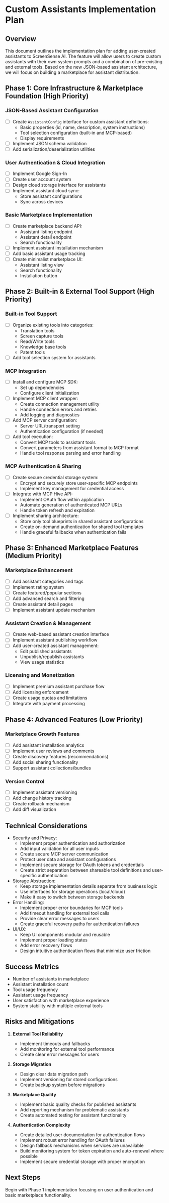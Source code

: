 # Custom Assistants Implementation Plan

## Overview

This document outlines the implementation plan for adding user-created assistants to ScreenSense AI. The feature will allow users to create custom assistants with their own system prompts and a combination of pre-existing and external tools. Based on the new JSON-based assistant architecture, we will focus on building a marketplace for assistant distribution.

## Phase 1: Core Infrastructure & Marketplace Foundation (High Priority)

### JSON-Based Assistant Configuration

- [ ] Create `AssistantConfig` interface for custom assistant definitions:
  - Basic properties (id, name, description, system instructions)
  - Tool selection configuration (built-in and MCP-based)
  - Display requirements
- [ ] Implement JSON schema validation
- [ ] Add serialization/deserialization utilities

### User Authentication & Cloud Integration

- [ ] Implement Google Sign-In
- [ ] Create user account system
- [ ] Design cloud storage interface for assistants
- [ ] Implement assistant cloud sync:
  - Store assistant configurations
  - Sync across devices

### Basic Marketplace Implementation

- [ ] Create marketplace backend API:
  - Assistant listing endpoint
  - Assistant detail endpoint
  - Search functionality
- [ ] Implement assistant installation mechanism
- [ ] Add basic assistant usage tracking
- [ ] Create minimalist marketplace UI:
  - Assistant listing view
  - Search functionality
  - Installation button

## Phase 2: Built-in & External Tool Support (High Priority)

### Built-in Tool Support

- [ ] Organize existing tools into categories:
  - Translation tools
  - Screen capture tools
  - Read/Write tools
  - Knowledge base tools
  - Patent tools
- [ ] Add tool selection system for assistants

### MCP Integration

- [ ] Install and configure MCP SDK:
  - Set up dependencies
  - Configure client initialization
- [ ] Implement MCP client wrapper:
  - Create connection management utility
  - Handle connection errors and retries
  - Add logging and diagnostics
- [ ] Add MCP server configuration:
  - Server URL/transport setting
  - Authentication configuration (if needed)
- [ ] Add tool execution:
  - Convert MCP tools to assistant tools
  - Convert parameters from assistant format to MCP format
  - Handle tool response parsing and error handling

### MCP Authentication & Sharing

- [ ] Create secure credential storage system:
  - Encrypt and securely store user-specific MCP endpoints
  - Implement key management for credential access
- [ ] Integrate with MCP Hive API:
  - Implement OAuth flow within application
  - Automate generation of authenticated MCP URLs
  - Handle token refresh and expiration
- [ ] Implement sharing architecture:
  - Store only tool blueprints in shared assistant configurations
  - Create on-demand authentication for shared tool templates
  - Handle graceful fallbacks when authentication fails

## Phase 3: Enhanced Marketplace Features (Medium Priority)

### Marketplace Enhancement

- [ ] Add assistant categories and tags
- [ ] Implement rating system
- [ ] Create featured/popular sections
- [ ] Add advanced search and filtering
- [ ] Create assistant detail pages
- [ ] Implement assistant update mechanism

### Assistant Creation & Management

- [ ] Create web-based assistant creation interface
- [ ] Implement assistant publishing workflow
- [ ] Add user-created assistant management:
  - Edit published assistants
  - Unpublish/republish assistants
  - View usage statistics

### Licensing and Monetization

- [ ] Implement premium assistant purchase flow
- [ ] Add licensing enforcement
- [ ] Create usage quotas and limitations
- [ ] Integrate with payment processing

## Phase 4: Advanced Features (Low Priority)

### Marketplace Growth Features

- [ ] Add assistant installation analytics
- [ ] Implement user reviews and comments
- [ ] Create discovery features (recommendations)
- [ ] Add social sharing functionality
- [ ] Support assistant collections/bundles

### Version Control

- [ ] Implement assistant versioning
- [ ] Add change history tracking
- [ ] Create rollback mechanism
- [ ] Add diff visualization

## Technical Considerations

- Security and Privacy:
  - Implement proper authentication and authorization
  - Add input validation for all user inputs
  - Create secure MCP server communication
  - Protect user data and assistant configurations
  - Implement secure storage for OAuth tokens and credentials
  - Create strict separation between shareable tool definitions and user-specific authentication
- Storage Abstraction:
  - Keep storage implementation details separate from business logic
  - Use interfaces for storage operations (local/cloud)
  - Make it easy to switch between storage backends
- Error Handling:
  - Implement proper error boundaries for MCP tools
  - Add timeout handling for external tool calls
  - Provide clear error messages to users
  - Create graceful recovery paths for authentication failures
- UI/UX:
  - Keep UI components modular and reusable
  - Implement proper loading states
  - Add error recovery flows
  - Design intuitive authentication flows that minimize user friction

## Success Metrics

- Number of assistants in marketplace
- Assistant installation count
- Tool usage frequency
- Assistant usage frequency
- User satisfaction with marketplace experience
- System stability with multiple external tools

## Risks and Mitigations

1. **External Tool Reliability**

   - Implement timeouts and fallbacks
   - Add monitoring for external tool performance
   - Create clear error messages for users

2. **Storage Migration**

   - Design clear data migration path
   - Implement versioning for stored configurations
   - Create backup system before migrations

3. **Marketplace Quality**

   - Implement basic quality checks for published assistants
   - Add reporting mechanism for problematic assistants
   - Create automated testing for assistant functionality

4. **Authentication Complexity**
   - Create detailed user documentation for authentication flows
   - Implement robust error handling for OAuth failures
   - Design fallback mechanisms when services are unavailable
   - Build monitoring system for token expiration and auto-renewal where possible
   - Implement secure credential storage with proper encryption

## Next Steps

Begin with Phase 1 implementation focusing on user authentication and basic marketplace functionality.
